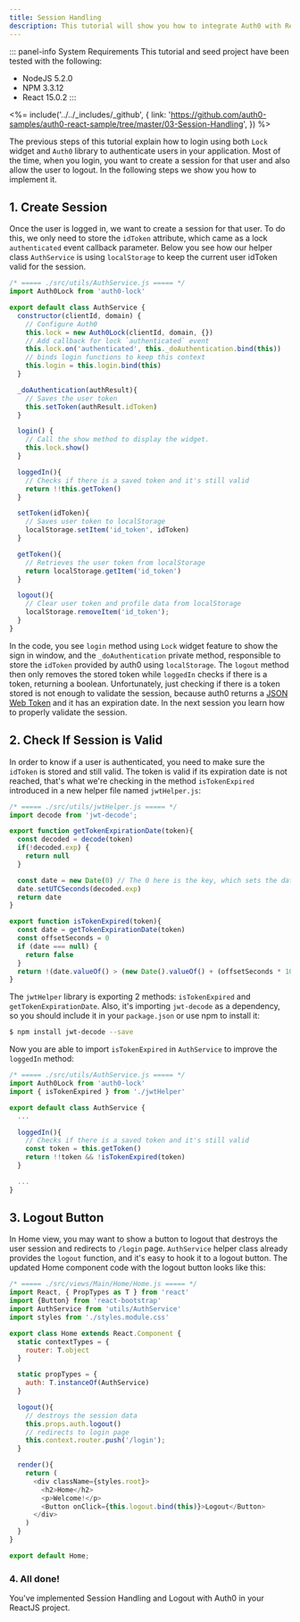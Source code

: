 ```yaml
---
title: Session Handling
description: This tutorial will show you how to integrate Auth0 with ReactJS to add session handling and logout to your web app.
---
```


::: panel-info System Requirements
This tutorial and seed project have been tested with the following:
* NodeJS 5.2.0
* NPM 3.3.12
* React 15.0.2
:::

<%= include('../../_includes/_github', {
  link: 'https://github.com/auth0-samples/auth0-react-sample/tree/master/03-Session-Handling',
}) %>

The previous steps of this tutorial explain how to login using both `Lock` widget and `Auth0` library to authenticate users in your application. Most of the time, when you login, you want to create a session for that user and also allow the user to logout. In the following steps we show you how to implement it.

## 1. Create Session

Once the user is logged in, we want to create a session for that user. To do this, we only need to store the `idToken` attribute, which came as a lock `authenticated` event callback parameter. Below you see how our helper class `AuthService` is using `localStorage` to keep the current user idToken valid for the session.

```javascript
/* ===== ./src/utils/AuthService.js ===== */
import Auth0Lock from 'auth0-lock'

export default class AuthService {
  constructor(clientId, domain) {
    // Configure Auth0
    this.lock = new Auth0Lock(clientId, domain, {})
    // Add callback for lock `authenticated` event
    this.lock.on('authenticated', this._doAuthentication.bind(this))
    // binds login functions to keep this context
    this.login = this.login.bind(this)
  }

  _doAuthentication(authResult){
    // Saves the user token
    this.setToken(authResult.idToken)
  }

  login() {
    // Call the show method to display the widget.
    this.lock.show()
  }

  loggedIn(){
    // Checks if there is a saved token and it's still valid
    return !!this.getToken()
  }

  setToken(idToken){
    // Saves user token to localStorage
    localStorage.setItem('id_token', idToken)
  }

  getToken(){
    // Retrieves the user token from localStorage
    return localStorage.getItem('id_token')
  }

  logout(){
    // Clear user token and profile data from localStorage
    localStorage.removeItem('id_token');
  }
}
```

In the code, you see `login` method using `Lock` widget feature to show the sign in window, and the `_doAuthentication` private method, responsible to store the `idToken` provided by auth0 using `localStorage`. The `logout` method then only removes the stored token while `loggedIn` checks if there is a token, returning a boolean. Unfortunately, just checking if there is a token stored is not enough to validate the session, because auth0 returns a [JSON Web Token](/jwt) and it has an expiration date. In the next session you learn how to properly validate the session.

## 2. Check If Session is Valid

In order to know if a user is authenticated, you need to make sure the `idToken` is stored and still valid. The token is valid if its expiration date is not reached, that's what we're checking in the method `isTokenExpired` introduced in a new helper file named `jwtHelper.js`:

```javascript
/* ===== ./src/utils/jwtHelper.js ===== */
import decode from 'jwt-decode';

export function getTokenExpirationDate(token){
  const decoded = decode(token)
  if(!decoded.exp) {
    return null
  }

  const date = new Date(0) // The 0 here is the key, which sets the date to the epoch
  date.setUTCSeconds(decoded.exp)
  return date
}

export function isTokenExpired(token){
  const date = getTokenExpirationDate(token)
  const offsetSeconds = 0
  if (date === null) {
    return false
  }
  return !(date.valueOf() > (new Date().valueOf() + (offsetSeconds * 1000)))
}
```

The `jwtHelper` library is exporting 2 methods: `isTokenExpired` and `getTokenExpirationDate`. Also, it's importing `jwt-decode` as a dependency, so you should include it in your `package.json` or use npm to install it:

```bash
$ npm install jwt-decode --save
```

Now you are able to import `isTokenExpired` in `AuthService` to improve the `loggedIn` method:

```javascript
/* ===== ./src/utils/AuthService.js ===== */
import Auth0Lock from 'auth0-lock'
import { isTokenExpired } from './jwtHelper'

export default class AuthService {
  ...

  loggedIn(){
    // Checks if there is a saved token and it's still valid
    const token = this.getToken()
    return !!token && !isTokenExpired(token)
  }

  ...
}
```

## 3. Logout Button

In Home view, you may want to show a button to logout that destroys the user session and redirects to `/login` page. `AuthService` helper class already provides the `logout` function, and it's easy to hook it to a logout button. The updated Home component code with the logout button looks like this:

```javascript
/* ===== ./src/views/Main/Home/Home.js ===== */
import React, { PropTypes as T } from 'react'
import {Button} from 'react-bootstrap'
import AuthService from 'utils/AuthService'
import styles from './styles.module.css'

export class Home extends React.Component {
  static contextTypes = {
    router: T.object
  }

  static propTypes = {
    auth: T.instanceOf(AuthService)
  }

  logout(){
    // destroys the session data
    this.props.auth.logout()
    // redirects to login page
    this.context.router.push('/login');
  }

  render(){
    return (
      <div className={styles.root}>
        <h2>Home</h2>
        <p>Welcome!</p>
        <Button onClick={this.logout.bind(this)}>Logout</Button>
      </div>
    )
  }
}

export default Home;
```

### 4. All done!

You've implemented Session Handling and Logout with Auth0 in your ReactJS project.
